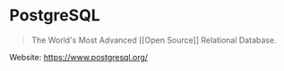 # PostgreSQL

> The World's Most Advanced [[Open Source]] Relational Database.

Website: <https://www.postgresql.org/>
